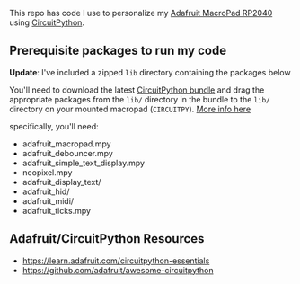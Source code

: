 This repo has code I use to personalize my [Adafruit MacroPad RP2040](https://learn.adafruit.com/adafruit-macropad-rp2040) using [CircuitPython](https://docs.circuitpython.org/en/latest/README.html).


## Prerequisite packages to run my code

**Update**: I've included a zipped `lib` directory containing the packages below

You'll need to download the latest [CircuitPython bundle](https://circuitpython.org/libraries) and drag the appropriate packages from the `lib/` directory in the bundle to the `lib/` directory on your mounted macropad (`CIRCUITPY`). [More info here](https://learn.adafruit.com/adafruit-macropad-rp2040/macropad-circuitpython-library)

specifically, you'll need:
- adafruit_macropad.mpy 
- adafruit_debouncer.mpy
- adafruit_simple_text_display.mpy
- neopixel.mpy 
- adafruit_display_text/ 
- adafruit_hid/ 
- adafruit_midi/
- adafruit_ticks.mpy



## Adafruit/CircuitPython Resources
- https://learn.adafruit.com/circuitpython-essentials
- https://github.com/adafruit/awesome-circuitpython

